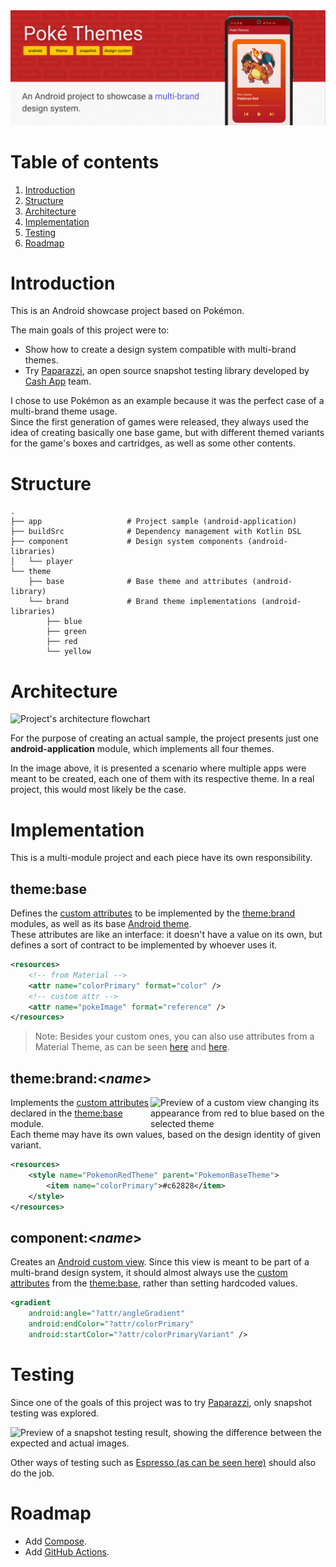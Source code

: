 <img src="screenshots/preview.gif" alt="Banner with the project name and the following description: An Android project to showcase a multi-brand design system. It also shows an animated preview of a sample app."/>

# Table of contents
1. [Introduction](#introduction)
2. [Structure](#structure)
3. [Architecture](#architecture)
4. [Implementation](#implementation)
5. [Testing](#testing)
6. [Roadmap](#roadmap)

# Introduction
This is an Android showcase project based on Pokémon.

The main goals of this project were to:
- Show how to create a design system compatible with multi-brand themes.
- Try [Paparazzi](https://github.com/cashapp/paparazzi), an open source snapshot testing library developed by [Cash App](https://github.com/cashapp) team.

I chose to use Pokémon as an example because it was the perfect case of a multi-brand theme usage.</br>
Since the first generation of games were released, they always used the idea of creating basically one base game, but with different themed variants for the game's boxes and cartridges, as well as some other contents.

# Structure
```
.
├── app                   # Project sample (android-application)
├── buildSrc              # Dependency management with Kotlin DSL
├── component             # Design system components (android-libraries)
│   └── player
└── theme
    ├── base              # Base theme and attributes (android-library)
    └── brand             # Brand theme implementations (android-libraries)
        ├── blue
        ├── green
        ├── red
        └── yellow
```

# Architecture
<img src="https://user-images.githubusercontent.com/35379633/152466454-28843616-3743-4874-9e6e-7f9d1844f28d.gif" alt="Project's architecture flowchart"/>

For the purpose of creating an actual sample, the project presents just one **android-application** module, which implements all four themes.

In the image above, it is presented a scenario where multiple apps were meant to be created, each one of them with its respective theme. In a real project, this would most likely be the case.

# Implementation
This is a multi-module project and each piece have its own responsibility.

## theme:base
Defines the [custom attributes](https://developer.android.com/training/custom-views/create-view#customattr) to be implemented by the [theme:brand](#themebrandname) modules, as well as its base [Android theme](https://developer.android.com/guide/topics/ui/look-and-feel/themes).</br>
These attributes are like an interface: it doesn't have a value on its own, but defines a sort of contract to be implemented by whoever uses it.

```xml
<resources>
    <!-- from Material -->
    <attr name="colorPrimary" format="color" />
    <!-- custom attr -->
    <attr name="pokeImage" format="reference" />
</resources>
```

> Note: Besides your custom ones, you can also use attributes from a Material Theme, as can be seen [here](https://material.io/develop/android/docs/getting-started) and [here](https://material.io/blog/android-material-theme-color).

## theme:brand:<_name_>
<img align="right" src="https://user-images.githubusercontent.com/35379633/152628892-6b548372-e428-4aa8-9eb5-4720db310305.gif" alt="Preview of a custom view changing its appearance from red to blue based on the selected theme" width="280" style="display: inline; float: right"/>

Implements the [custom attributes](https://developer.android.com/training/custom-views/create-view#customattr) declared in the [theme:base](#themebase) module.</br>
Each theme may have its own values, based on the design identity of given variant.

```xml
<resources>
    <style name="PokemonRedTheme" parent="PokemonBaseTheme">
        <item name="colorPrimary">#c62828</item>
    </style>
</resources>
```

## component:<_name_>
Creates an [Android custom view](https://developer.android.com/guide/topics/ui/custom-components). Since this view is meant to be part of a multi-brand design system, it should almost always use the [custom attributes](https://developer.android.com/training/custom-views/create-view#customattr) from the [theme:base](#themebase), rather than setting hardcoded values.

```xml
<gradient
    android:angle="?attr/angleGradient"
    android:endColor="?attr/colorPrimary"
    android:startColor="?attr/colorPrimaryVariant" />
```

# Testing
Since one of the goals of this project was to try [Paparazzi](https://github.com/cashapp/paparazzi), only snapshot testing was explored.

<img src="https://user-images.githubusercontent.com/35379633/152630899-937149dc-f49e-4aa8-90c4-82245be784fd.gif" alt="Preview of a snapshot testing result, showing the difference between the expected and actual images." width="150"/>

Other ways of testing such as [Espresso (as can be seen here)](https://developer.android.com/training/testing/instrumented-tests) should also do the job.

# Roadmap
- Add [Compose](https://developer.android.com/jetpack/compose).
- Add [GitHub Actions](https://github.com/features/actions).
